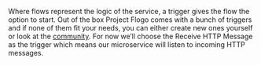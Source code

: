 Where flows represent the logic of the service, a trigger gives the flow the option to start. Out of the box Project Flogo comes with a bunch of triggers and if none of them fit your needs, you can either create new ones yourself or look at the [community](https://tibcosoftware.github.io/flogo/showcases/). For now we’ll choose the Receive HTTP Message as the trigger which means our microservice will listen to incoming HTTP messages.